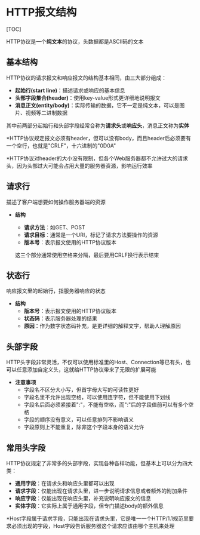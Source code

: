 # HTTP报文结构

[TOC]

HTTP协议是一个**纯文本**的协议，头数据都是ASCII码的文本



## 基本结构

HTTP协议的请求报文和响应报文的结构基本相同，由三大部分组成：

- **起始行(start line)**：描述请求或响应的基本信息
- **头部字段集合(header)**：使用key-value形式更详细地说明报文
- **消息正文(entity/body)**：实际传输的数据，它不一定是纯文本，可以是图片、视频等二进制数据

其中前两部分起始行和头部字段经常合称为**请求头**或**响应头**，消息正文称为**实体**

*HTTP协议规定报文必须有header，但可以没有body，而且header后必须要有一个空行，也就是"CRLF"，十六进制的"0D0A"

*HTTP协议对header的大小没有限制，但各个Web服务器都不允许过大的请求头，因为头部过大可能会占用大量的服务器资源，影响运行效率



## 请求行

描述了客户端想要如何操作服务器端的资源

- **结构**

  - **请求方法**：如GET、POST
  - **请求目标**：通常是一个URI，标记了请求方法要操作的资源
  - **版本号**：表示报文使用的HTTP协议版本

  这三个部分通常使用空格来分隔，最后要用CRLF换行表示结束



## 状态行

响应报文里的起始行，指服务器响应的状态

- **结构**
  - **版本号**：表示报文使用的HTTP协议版本
  - **状态码**：表示服务器处理的结果
  - **原因**：作为数字状态码补充，是更详细的解释文字，帮助人理解原因



## 头部字段

HTTP头字段非常灵活，不仅可以使用标准里的Host、Connection等已有头，也可以任意添加自定义头，这就给HTTP协议带来了无限的扩展可能

- **注意事项**
  - 字段名不区分大小写，但首字母大写的可读性更好
  - 字段名里不允许出现空格，可以使用连字符，但不能使用下划线
  - 字段名后面必须紧接着":"，不能有空格，而":"后的字段值前可以有多个空格
  - 字段的顺序没有意义，可以任意排列不影响语义
  - 字段原则上不能重复，除非这个字段本身的语义允许



## 常用头字段

HTTP协议规定了非常多的头部字段，实现各种各样功能，但基本上可以分为四大类：

- **通用字段**：在请求头和响应头里都可以出现
- **请求字段**：仅能出现在请求头里，进一步说明请求信息或者额外的附加条件
- **响应字段**：仅能出现在响应头里，补充说明响应报文的信息
- **实体字段**：它实际上属于通用字段，但专门描述body的额外信息

*Host字段属于请求字段，只能出现在请求头里，它是唯一一个HTTP/1.1规范里要求必须出现的字段，Host字段告诉服务器这个请求应该由哪个主机来处理